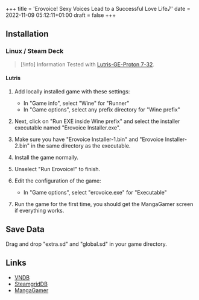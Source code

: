 +++
title = 'Erovoice! Sexy Voices Lead to a Successful Love Life♪'
date = 2022-11-09 05:12:11+01:00
draft = false
+++

## Installation

### Linux / Steam Deck

> [!info] Information
> Tested with [Lutris-GE-Proton 7-32](/linux/adding-wine-versions).

#### Lutris

1. Add locally installed game with these settings:

   * In "Game info", select "Wine" for "Runner"
   * In "Game options", select any prefix directory for "Wine prefix"

2. Next, click on "Run EXE inside Wine prefix" and select the installer executable named "Erovoice Installer.exe".
3. Make sure you have "Erovoice Installer-1.bin" and "Erovoice Installer-2.bin" in the same directory as the executable.
4. Install the game normally.
5. Unselect "Run Erovoice!" to finish.
6. Edit the configuration of the game:

   * In "Game options",  select "erovoice.exe" for "Executable"

7. Run the game for the first time, you should get the MangaGamer screen if everything works.

## Save Data

Drag and drop "extra.sd" and "global.sd" in your game directory.

## Links

* [VNDB](https://vndb.org/v24417)
* [SteamgridDB](https://www.steamgriddb.com/game/5340119)
* [MangaGamer](https://www.mangagamer.com/r18/detail.php?product_code=1270&af=3a123f6214695bfacaa881bd3117c693)
